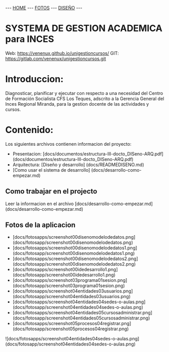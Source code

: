  --- [HOME](docs/README.md) --- [FOTOS](docs/READMEFOTOS.md) --- [DISEÑO](docs/READMEDISENO.md) ---

# **SYSTEMA DE GESTION ACADEMICA** para **INCES**

Web: https://venenux.github.io/unigestioncursos/
GIT: https://gitlab.com/venenux/unigestioncursos.git

Introduccion:
===============

Diagnosticar, planificar y ejecutar con respecto a una necesidad del Centro 
de Formación Socialista CFS Los Teques, adscrito a la Gerencia General 
del Inces Regional Miranda, para la gestion docente de las actividades y cursos.

Contenido:
==========

Los siguientes archivos contienen informacion del proyecto:

* Presentacion: [docs/documentos/estructura-III-docto_DISeno-ARQ.pdf] (docs/documentos/estructura-III-docto_DISeno-ARQ.pdf)
* Arquitectura: [Diseño y desarrollo] (docs/READMEDISENO.md)
* [Como usar el sistema de desarrollo] (docs/desarrollo-como-empezar.md)


Como trabajar en el projecto
----------------------------

Leer la informacion en el archivo [docs/desarrollo-como-empezar.md] (docs/desarrollo-como-empezar.md)

Fotos de la aplicacion
-----------------------

* [docs/fotosapps/screenshot00disenomodelodedatos.png] (docs/fotosapp/screenshot00disenomodelodedatos.png)
* [docs/fotosapps/screenshot00disenomodelodedatos1.png] (docs/fotosapp/screenshot00disenomodelodedatos1.png)
* [docs/fotosapps/screenshot00disenomodelodedatos2.png] (docs/fotosapp/screenshot00disenomodelodedatos2.png)
* [docs/fotosapps/screenshot00idedesarrollo1.png] (docs/fotosapp/screenshot00idedesarrollo1.png)
* [docs/fotosapps/screenshot03programa01sesion.png] (docs/fotosapp/screenshot03programa01sesion.png)
* [docs/fotosapps/screenshot04entidades03usuarios.png] (docs/fotosapp/screenshot04entidades03usuarios.png)
* [docs/fotosapps/screenshot04entidades04sedes-o-aulas.png] (docs/fotosapp/screenshot04entidades04sedes-o-aulas.png)
* [docs/fotosapps/screenshot04entidades05cursosadministrar.png] (docs/fotosapp/screenshot04entidades05cursosadministrar.png)
* [docs/fotosapps/screenshot05procesos04registrar.png] (docs/fotosapp/screenshot05procesos04registrar.png)

![docs/fotosapps/screenshot04entidades04sedes-o-aulas.png] (docs/fotosapp/screenshot04entidades04sedes-o-aulas.png)

